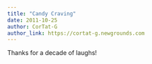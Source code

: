 ```yaml
---
title: "Candy Craving"
date: 2011-10-25
author: CorTat-G
author_link: https://cortat-g.newgrounds.com
---
```


Thanks for a decade of laughs!
